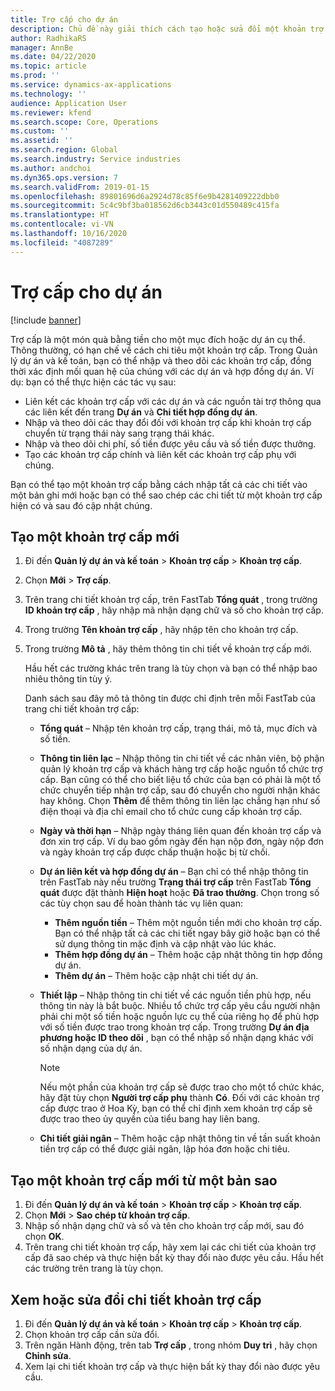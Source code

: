 ```yaml
---
title: Trợ cấp cho dự án
description: Chủ đề này giải thích cách tạo hoặc sửa đổi một khoản trợ cấp.
author: RadhikaRS
manager: AnnBe
ms.date: 04/22/2020
ms.topic: article
ms.prod: ''
ms.service: dynamics-ax-applications
ms.technology: ''
audience: Application User
ms.reviewer: kfend
ms.search.scope: Core, Operations
ms.custom: ''
ms.assetid: ''
ms.search.region: Global
ms.search.industry: Service industries
ms.author: andchoi
ms.dyn365.ops.version: 7
ms.search.validFrom: 2019-01-15
ms.openlocfilehash: 89801696d6a2924d78c85f6e9b4281409222dbb0
ms.sourcegitcommit: 5c4c9bf3ba018562d6cb3443c01d550489c415fa
ms.translationtype: HT
ms.contentlocale: vi-VN
ms.lasthandoff: 10/16/2020
ms.locfileid: "4087289"
---
```

# <a name="project-grants"></a>Trợ cấp cho dự án

[!include [banner](../includes/banner.md)]

Trợ cấp là một món quà bằng tiền cho một mục đích hoặc dự án cụ thể. Thông thường, có hạn chế về cách chi tiêu một khoản trợ cấp. Trong Quản lý dự án và kế toán, bạn có thể nhập và theo dõi các khoản trợ cấp, đồng thời xác định mối quan hệ của chúng với các dự án và hợp đồng dự án. Ví dụ: bạn có thể thực hiện các tác vụ sau:

- Liên kết các khoản trợ cấp với các dự án và các nguồn tài trợ thông qua các liên kết đến trang **Dự án** và **Chi tiết hợp đồng dự án**.
- Nhập và theo dõi các thay đổi đối với khoản trợ cấp khi khoản trợ cấp chuyển từ trạng thái này sang trạng thái khác.
- Nhập và theo dõi chi phí, số tiền được yêu cầu và số tiền được thưởng.
- Tạo các khoản trợ cấp chính và liên kết các khoản trợ cấp phụ với chúng.

Bạn có thể tạo một khoản trợ cấp bằng cách nhập tất cả các chi tiết vào một bản ghi mới hoặc bạn có thể sao chép các chi tiết từ một khoản trợ cấp hiện có và sau đó cập nhật chúng.

## <a name="create-a-new-grant"></a>Tạo một khoản trợ cấp mới

1. Đi đến **Quản lý dự án và kế toán** \> **Khoản trợ cấp** \> **Khoản trợ cấp**.
2. Chọn **Mới** \> **Trợ cấp**.
3. Trên trang chi tiết khoản trợ cấp, trên FastTab **Tổng quát** , trong trường **ID khoản trợ cấp** , hãy nhập mã nhận dạng chữ và số cho khoản trợ cấp.
4. Trong trường **Tên khoản trợ cấp** , hãy nhập tên cho khoản trợ cấp.
5. Trong trường **Mô tả** , hãy thêm thông tin chi tiết về khoản trợ cấp mới.

    Hầu hết các trường khác trên trang là tùy chọn và bạn có thể nhập bao nhiêu thông tin tùy ý.

    Danh sách sau đây mô tả thông tin được chỉ định trên mỗi FastTab của trang chi tiết khoản trợ cấp:

    - **Tổng quát** – Nhập tên khoản trợ cấp, trạng thái, mô tả, mục đích và số tiền.
    - **Thông tin liên lạc** – Nhập thông tin chi tiết về các nhân viên, bộ phận quản lý khoản trợ cấp và khách hàng trợ cấp hoặc nguồn tổ chức trợ cấp. Bạn cũng có thể cho biết liệu tổ chức của bạn có phải là một tổ chức chuyển tiếp nhận trợ cấp, sau đó chuyển cho người nhận khác hay không. Chọn **Thêm** để thêm thông tin liên lạc chẳng hạn như số điện thoại và địa chỉ email cho tổ chức cung cấp khoản trợ cấp.
    - **Ngày và thời hạn** – Nhập ngày tháng liên quan đến khoản trợ cấp và đơn xin trợ cấp. Ví dụ bao gồm ngày đến hạn nộp đơn, ngày nộp đơn và ngày khoản trợ cấp được chấp thuận hoặc bị từ chối.
    - **Dự án liên kết và hợp đồng dự án** – Bạn chỉ có thể nhập thông tin trên FastTab này nếu trường **Trạng thái trợ cấp** trên FastTab **Tổng quát** được đặt thành **Hiện hoạt** hoặc **Đã trao thưởng**. Chọn trong số các tùy chọn sau để hoàn thành tác vụ liên quan:

        - **Thêm nguồn tiền** – Thêm một nguồn tiền mới cho khoản trợ cấp. Bạn có thể nhập tất cả các chi tiết ngay bây giờ hoặc bạn có thể sử dụng thông tin mặc định và cập nhật vào lúc khác.
        - **Thêm hợp đồng dự án** – Thêm hoặc cập nhật thông tin hợp đồng dự án.
        - **Thêm dự án** – Thêm hoặc cập nhật chi tiết dự án.

    - **Thiết lập** – Nhập thông tin chi tiết về các nguồn tiền phù hợp, nếu thông tin này là bắt buộc. Nhiều tổ chức trợ cấp yêu cầu người nhận phải chi một số tiền hoặc nguồn lực cụ thể của riêng họ để phù hợp với số tiền được trao trong khoản trợ cấp. Trong trường **Dự án địa phương hoặc ID theo dõi** , bạn có thể nhập số nhận dạng khác với số nhận dạng của dự án.

        > [!NOTE]
        > Nếu một phần của khoản trợ cấp sẽ được trao cho một tổ chức khác, hãy đặt tùy chọn **Người trợ cấp phụ** thành **Có**. Đối với các khoản trợ cấp được trao ở Hoa Kỳ, bạn có thể chỉ định xem khoản trợ cấp sẽ được trao theo ủy quyền của tiểu bang hay liên bang.

    - **Chi tiết giải ngân** – Thêm hoặc cập nhật thông tin về tần suất khoản tiền trợ cấp có thể được giải ngân, lập hóa đơn hoặc chi tiêu.

## <a name="create-a-new-grant-from-a-copy"></a>Tạo một khoản trợ cấp mới từ một bản sao

1. Đi đến **Quản lý dự án và kế toán** \> **Khoản trợ cấp** \> **Khoản trợ cấp**.
2. Chọn **Mới** \> **Sao chép từ khoản trợ cấp**.
3. Nhập số nhận dạng chữ và số và tên cho khoản trợ cấp mới, sau đó chọn **OK**.
4. Trên trang chi tiết khoản trợ cấp, hãy xem lại các chi tiết của khoản trợ cấp đã sao chép và thực hiện bất kỳ thay đổi nào được yêu cầu. Hầu hết các trường trên trang là tùy chọn.

## <a name="view-or-modify-grant-details"></a>Xem hoặc sửa đổi chi tiết khoản trợ cấp

1. Đi đến **Quản lý dự án và kế toán** \> **Khoản trợ cấp** \> **Khoản trợ cấp**.
2. Chọn khoản trợ cấp cần sửa đổi.
3. Trên ngăn Hành động, trên tab **Trợ cấp** , trong nhóm **Duy trì** , hãy chọn **Chỉnh sửa**.
4. Xem lại chi tiết khoản trợ cấp và thực hiện bất kỳ thay đổi nào được yêu cầu.
